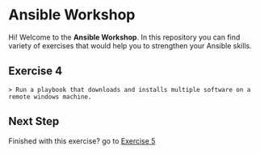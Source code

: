 # Ansible Workshop

Hi! Welcome to the **Ansible Workshop**. In this repository you can find variety of exercises that would help you to strengthen your Ansible skills.

## Exercise 4

	> Run a playbook that downloads and installs multiple software on a remote windows machine.

## Next Step

Finished with this exercise? go to [Exercise 5](../exercise-5)
